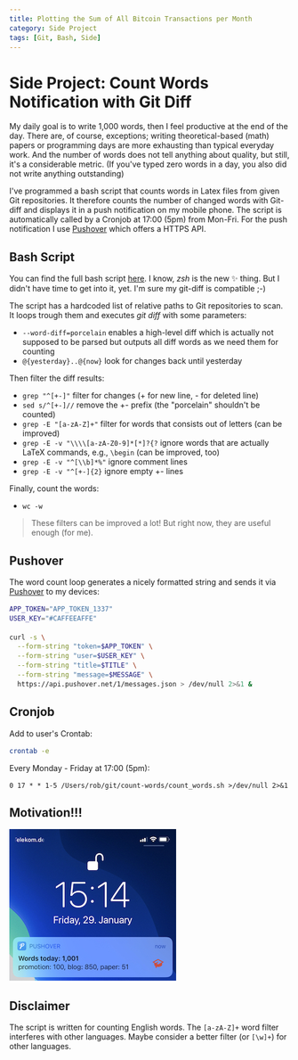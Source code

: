 ```yaml
---
title: Plotting the Sum of All Bitcoin Transactions per Month
category: Side Project
tags: [Git, Bash, Side]
---
```


# Side Project: Count Words Notification with Git Diff

My daily goal is to write 1,000 words, then I feel productive at the end of the day.
There are, of course, exceptions; writing theoretical-based (math) papers or programming days are more exhausting than typical everyday work.
And the number of words does not tell anything about quality, but still, it's a considerable metric. (If you've typed zero words in a day, you also did not write anything outstanding)

I've programmed a bash script that counts words in Latex files from given Git repositories.
It therefore counts the number of changed words with Git-diff and displays it in a push notification on my mobile phone.
The script is automatically called by a Cronjob at 17:00 (5pm) from Mon-Fri.
For the push notification I use [Pushover] which offers a HTTPS API.

## Bash Script
You can find the full bash script [here](/static/2021-01-29-count_words.sh). I know, *zsh* is the new ✨ thing. But I didn't have time to get into it, yet. I'm sure my git-diff is compatible ;-)

The script has a hardcoded list of relative paths to Git repositories to scan.
It loops trough them and executes *git diff* with some parameters:

- ```--word-diff=porcelain``` enables a high-level diff 
which is actually not supposed to be parsed
but outputs all diff words as we need them for counting
- ```@{yesterday}..@{now}``` look for changes back until yesterday

Then filter the diff results:
- ```grep "^[+-]"``` filter for changes (+ for new line, - for deleted line)
- ```sed s/^[+-]//``` remove the +- prefix (the "porcelain" shouldn't be counted)
- ```grep -E "[a-zA-Z]+"``` filter for words that consists out of letters (can be improved)
- ```grep -E -v "\\\\[a-zA-Z0-9]*[*]?{?``` ignore words that are actually LaTeX commands, e.g., ```\begin``` (can be improved, too)
- ```grep -E -v "^[\\b]*%"``` ignore comment lines
- ```grep -E -v "^[+-]{2}``` ignore empty +- lines

Finally, count the words:
- ```wc -w```

> These filters can be improved a lot! But right now, they are useful enough (for me).

## Pushover
The word count loop generates a nicely formatted string and sends it via [Pushover] to my devices:

```sh
APP_TOKEN="APP_TOKEN_1337"
USER_KEY="#CAFFEEAFFE"

curl -s \
  --form-string "token=$APP_TOKEN" \
  --form-string "user=$USER_KEY" \
  --form-string "title=$TITLE" \
  --form-string "message=$MESSAGE" \
  https://api.pushover.net/1/messages.json > /dev/null 2>&1 &
```

## Cronjob
Add to user's Crontab:

```sh
crontab -e
```

Every Monday - Friday at 17:00 (5pm):

```
0 17 * * 1-5 /Users/rob/git/count-words/count_words.sh >/dev/null 2>&1
```

## Motivation!!!
![iPhone Notification](/static/2021-01-29-count_words-notification.jpg)


## Disclaimer
The script is written for counting English words. The ```[a-zA-Z]+``` word filter interferes with other languages. Maybe consider a better filter (or ```[\w]+```) for other languages.

[Pushover]: https://pushover.net
[here]: PATH

[//]: # ( #Sideprojects #Blog ) 
